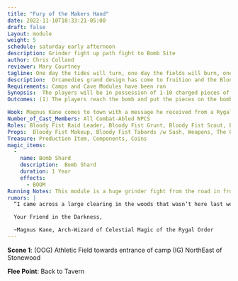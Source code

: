 ```yaml
---
title: "Fury of the Makers Hand"
date: 2022-11-10T10:33:21-05:00
draft: false
Layout: module
weight: 5
schedule: saturday early afternoon
description: Grinder fight up path fight to Bomb Site 
author: Chris Colland
reviewer: Mary Courtney
tagline: One day the tides will turn, one day the fields will burn, one day the seas will churn, the fury of our makers hand! 
description:  Orcamedies grand design has come to fruition and the Bloody Fist Bomb is about to detonate! Now it is a race against time to put the charged pieces of the bomb together and quell the effects of this hellish deisgn.
Requirements: Camps and Cave Modules have been ran
Synopsis:  The players will be in possession of 1-10 charged pieces of the bomb, depending on how many they have will determine how potent the bomb will be. But they must fight up a grueling hill to the bomb site to assemble the outer shell pieces they have to contain the “blast” Orcameides has stored inside it. There is no way to fully stop the bomb at this point, but it can be “contained”
Outcomes: (1) The players reach the bomb and put the pieces on the bomb to “minimize” the effects of it (2) The players don’t reach the bomb in time, and it detonates at full strength releasing the psychic attack Orcameides has prepared for Stonewood.

Hook: Magnus Kane comes to town with a message he received from a Rygal scout that the bomb site has been found and that is no time to waste!
Number_of_Cast_Members: All Combat-Abled NPCS
Roles: Bloody Fist Raid Leader, Bloody Fist Grunt, Bloody Fist Scout, Bloody Fist Shaman
Props:  Bloody Fist Makeup, Bloody Fist Tabards /w Sash, Weapons, The Orcamedies Special
Treasure: Production Item, Components, Coins
magic_items:
  - 
    name: Bomb Shard
    description:  Bomb Shard
    duration: 1 Year
    effects: 
      - BOOM
Running Notes: This module is a huge grinder fight from the road in front of tavern to the Bomb Site. The PCs will face wave after wave of Bloody Fist troops as they push their way up the hill to the Bomb Site through heavily defended lines of troops. This will not be an easy fight for anyone. NPCs will move back behind the current line of battle and reset on a 3 count as reinforcements move in. The count and speed of this fight will be determined on the aggressiveness of the PCs. If they faulter and waste time the Orcs will keep coming, if they push when they down each wave then the fight will be shorter as they push to the Bomb Site quicker. When they arrive Orcs will still attack while the PCs “assemble” the bomb outer shell to weaken the “blast” then they can flee before it detonates if they have time left.
rumors: |
  “I came across a large clearing in the woods that wasn’t here last week. It seems oddly specific in the layout, drawings in the dirt don't make much sense as to what they are doing here. My best guess would be some future forward camp site. There doesn’t seem to be any indication of ritual markings or preparations yet but who knows with these Orcs. I have encountered Orcs who have cast Celestial magic before but it seems like they have help from some kind of entity that has an Arcane edge over magic. I hope this is just a forward camp site, but my gut tells me this might be something else. You have to see this place in the daylight, at night time you would miss it and mistake it as a clearing in the forest…”

  Your Friend in the Darkness, 

  ~Magnus Kane, Arch-Wizard of Celestial Magic of the Rygal Order
---
```




 



















 














**Scene 1**: (OOG) Athletic Field towards entrance of camp (IG) NorthEast of Stonewood

**Flee Point**: Back to Tavern



​       

 



